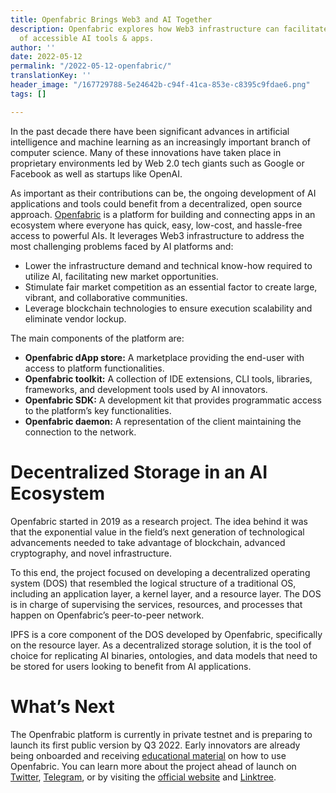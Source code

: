 ```yaml
---
title: Openfabric Brings Web3 and AI Together
description: Openfabric explores how Web3 infrastructure can facilitate the development
  of accessible AI tools & apps.
author: ''
date: 2022-05-12
permalink: "/2022-05-12-openfabric/"
translationKey: ''
header_image: "/167729788-5e24642b-c94f-41ca-853e-c8395c9fdae6.png"
tags: []

---
```

In the past decade there have been significant advances in artificial intelligence and machine learning as an increasingly important branch of computer science. Many of these innovations have taken place in proprietary environments led by Web 2.0 tech giants such as Google or Facebook as well as startups like OpenAI.

As important as their contributions can be, the ongoing development of AI applications and tools could benefit from a decentralized, open source approach. [Openfabric](https://openfabric.ai/) is a platform for building and connecting apps in an ecosystem where everyone has quick, easy, low-cost, and hassle-free access to powerful AIs. It leverages Web3 infrastructure to address the most challenging problems faced by AI platforms and:

* Lower the infrastructure demand and technical know-how required to utilize AI, facilitating new market opportunities.
* Stimulate fair market competition as an essential factor to create large, vibrant, and collaborative communities.
* Leverage blockchain technologies to ensure execution scalability and eliminate vendor lockup.

The main components of the platform are:

* **Openfabric dApp store:** A marketplace providing the end-user with access to platform functionalities.
* **Openfabric toolkit:** A collection of IDE extensions, CLI tools, libraries, frameworks, and development tools used by AI innovators.
* **Openfabric SDK:** A development kit that provides programmatic access to the platform’s key functionalities.
* **Openfabric daemon:** A representation of the client maintaining the connection to the network.

# Decentralized Storage in an AI Ecosystem

Openfabric started in 2019 as a research project. The idea behind it was that the exponential value in the field’s next generation of technological advancements needed to take advantage of blockchain, advanced cryptography, and novel infrastructure.

To this end, the project focused on developing a decentralized operating system (DOS) that resembled the logical structure of a traditional OS, including an application layer, a kernel layer, and a resource layer. The DOS is in charge of supervising the services, resources, and processes that happen on Openfabric’s peer-to-peer network.

IPFS is a core component of the DOS developed by Openfabric, specifically on the resource layer. As a decentralized storage solution, it is the tool of choice for replicating AI binaries, ontologies, and data models that need to be stored for users looking to benefit from AI applications.

# What’s Next

The Openfrabic platform is currently in private testnet and is preparing to launch its first public version by Q3 2022. Early innovators are already being onboarded and receiving [educational material](https://www.youtube.com/watch?v=ejQZual8zBI) on how to use Openfabric. You can learn more about the project ahead of launch on [Twitter](https://twitter.com/openfabricai), [Telegram](https://t.me/OpenFabricAI), or by visiting the [official website](https://openfabric.ai/) and [Linktree](https://linktr.ee/openfabricai).